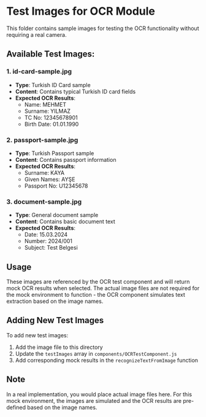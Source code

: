 # Test Images for OCR Module

This folder contains sample images for testing the OCR functionality without requiring a real camera.

## Available Test Images:

### 1. id-card-sample.jpg
- **Type**: Turkish ID Card sample
- **Content**: Contains typical Turkish ID card fields
- **Expected OCR Results**:
  - Name: MEHMET
  - Surname: YILMAZ  
  - TC No: 12345678901
  - Birth Date: 01.01.1990

### 2. passport-sample.jpg
- **Type**: Turkish Passport sample
- **Content**: Contains passport information
- **Expected OCR Results**:
  - Surname: KAYA
  - Given Names: AYŞE
  - Passport No: U12345678

### 3. document-sample.jpg
- **Type**: General document sample
- **Content**: Contains basic document text
- **Expected OCR Results**:
  - Date: 15.03.2024
  - Number: 2024/001
  - Subject: Test Belgesi

## Usage

These images are referenced by the OCR test component and will return mock OCR results when selected. The actual image files are not required for the mock environment to function - the OCR component simulates text extraction based on the image names.

## Adding New Test Images

To add new test images:

1. Add the image file to this directory
2. Update the `testImages` array in `components/OCRTestComponent.js`
3. Add corresponding mock results in the `recognizeTextFromImage` function

## Note

In a real implementation, you would place actual image files here. For this mock environment, the images are simulated and the OCR results are pre-defined based on the image names.
